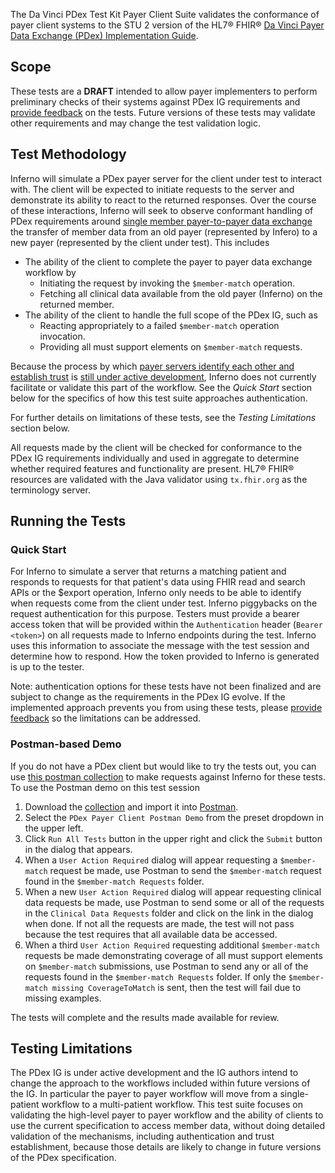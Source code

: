 The Da Vinci PDex Test Kit Payer Client Suite validates the conformance of payer client
systems to the STU 2 version of the HL7® FHIR®
[Da Vinci Payer Data Exchange (PDex) Implementation Guide](https://hl7.org/fhir/us/davinci-pdex/STU2/).

## Scope

These tests are a **DRAFT** intended to allow payer implementers to perform
preliminary checks of their systems against PDex IG requirements and [provide
feedback](https://github.com/inferno-framework/davinci-pdex-test-kit/issues)
on the tests. Future versions of these tests may validate other
requirements and may change the test validation logic.

## Test Methodology

Inferno will simulate a PDex payer server for the client under test to interact with. The client
will be expected to initiate requests to the server and demonstrate its ability to react
to the returned responses. Over the course of these interactions,
Inferno will seek to observe conformant handling of PDex requirements around
[single member payer-to-payer data exchange](https://hl7.org/fhir/us/davinci-pdex/STU2/payertopayerexchange.html)
the transfer of member data from an old payer (represented by Infero) to a new payer
(represented by the client under test). This includes
- The ability of the client to complete the payer to payer data exchange workflow by
    - Initiating the request by invoking the `$member-match` operation.
    - Fetching all clinical data available from the old payer (Inferno) on the returned member.
- The ability of the client to handle the full scope of the PDex IG, such as
    - Reacting appropriately to a failed `$member-match` operation invocation.
    - Providing all must support elements on `$member-match` requests.

Because the process by which 
[payer servers identify each other and establish trust](https://hl7.org/fhir/us/davinci-pdex/STU2/payertopayerexchange.html#mtls-endpoint-discovery)
is [still under active development](https://hl7.org/fhir/us/davinci-pdex/STU2/payertopayerexchange.html#future-direction-for-discovery-and-registration),
Inferno does not currently facilitate or validate this part of the workflow. 
See the *Quick Start* section below for the specifics of how this test suite approaches authentication.

For further details on limitations of these tests, see the *Testing Limitations* section below.

All requests made by the client will be checked for conformance to the PDex
IG requirements individually and used in aggregate to determine whether
required features and functionality are present. HL7® FHIR® resources are
validated with the Java validator using `tx.fhir.org` as the terminology server.

## Running the Tests

### Quick Start

For Inferno to simulate a server that returns a matching patient and responds to requests
for that patient's data using FHIR read and search APIs or the $export operation,
Inferno only needs to be able to identify when requests come from the client under test.
Inferno piggybacks on the request authentication for this purpose. Testers must provide
a bearer access token that will be provided within the `Authentication` header (`Bearer <token>`) 
on all requests made to Inferno endpoints during the test. Inferno uses this information to 
associate the message with the test session and determine how to respond. How the token
provided to Inferno is generated is up to the tester. 

Note: authentication options for these tests have not been finalized and are subject to change
as the requirements in the PDex IG evolve. If the implemented approach prevents you from using
these tests, please 
[provide feedback](https://github.com/inferno-framework/davinci-pdex-test-kit/issues) so the
limitations can be addressed.

### Postman-based Demo

If you do not have a PDex client but would like to try the tests out, you can use
[this postman collection](https://github.com/inferno-framework/davinci-pdex-test-kit/blob/main/PDEX.postman_collection.json)
to make requests against Inferno for these tests. To use the Postman demo on this test session

1. Download the [collection](https://github.com/inferno-framework/davinci-pdex-test-kit/blob/main/PDEX.postman_collection.json) and import it into [Postman](https://www.postman.com/downloads/).
2. Select the `PDex Payer Client Postman Demo` from the preset dropdown in the upper left.
3. Click `Run All Tests` button in the upper right and click the `Submit` button in the dialog
  that appears.
4. When a `User Action Required` dialog will appear requesting a `$member-match` request be made, 
   use Postman to send the `$member-match` request found in the `$member-match Requests` folder.
5. When a new `User Action Required` dialog will appear requesting clinical data requests be made,
   use Postman to send some or all of the requests in the `Clinical Data Requests` folder and click
   on the link in the dialog when done. If not all the requests are made, the test will not pass 
   because the test requires that all available data be accessed.
6. When a third `User Action Required` requesting additional `$member-match` requests be made
   demonstrating coverage of all must support elements on `$member-match` submissions, use Postman to send any or all of the requests found in the `$member-match Requests` folder. If only the 
   `$member-match missing CoverageToMatch` is sent, then the test will fail due to missing examples.

The tests will complete and the results made available for review.

## Testing Limitations

The PDex IG is under active development and the IG authors intend to change the approach to the
workflows included within future versions of the IG. In particular the payer to payer workflow
will move from a single-patient workflow to a multi-patient workflow. This test suite focuses on
validating the high-level payer to payer workflow and the ability of clients to use the current
specification to access member data, without doing detailed validation of the mechanisms, 
including authentication and trust establishment, because those details are likely to change 
in future versions of the PDex specification.